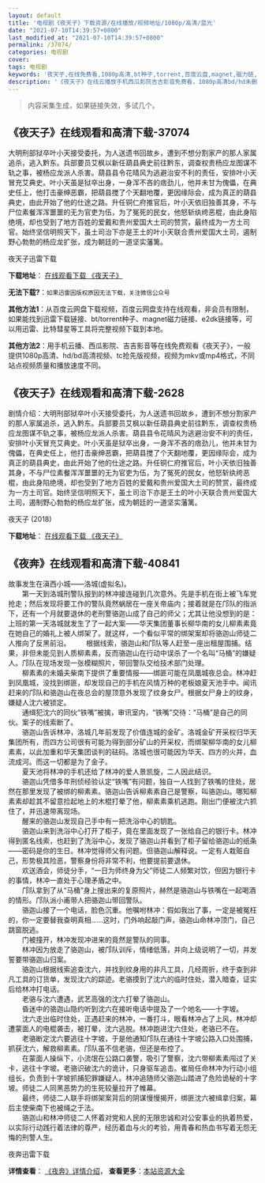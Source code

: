 ```yaml
---
layout: default
title: '电视剧《夜天子》下载资源/在线播放/视频地址/1080p/高清/蓝光'
date: "2021-07-10T14:39:57+0800"
last_modified_at: "2021-07-10T14:39:57+0800"
permalink: /37074/
categories: 电视剧
cover:
tags: 电视剧
keywords: '夜天子,在线免费看,1080p高清,bt种子,torrent,百度云盘,magnet,磁力链,迅雷下载资源'
description: '《夜天子》在线云播放手机西瓜影院吉吉影音免费看，1080p高清bd/hd未删减完整版和tc抢先枪版，mkv/mp4格式，附带bt/torrent种子、magnet/磁力链、百度云盘、网盘资源迅雷下载链接'
---
```


>内容采集生成，如果链接失效，多试几个。


## 《夜天子》在线观看和高清下载-37074

大明刑部狱卒叶小天接受委托，为人送遗书回故乡，遭到不想分割家产的那人家属追杀，逃入黔东。兵部要员艾枫以新任葫县典史前往黔东，调查权贵杨应龙图谋不轨之事，被杨应龙派人杀害。葫县县令花晴风为逃避治安不利的责任，安排叶小天冒充艾典史。叶小天虽是狱卒出身，一身浑不吝的痞劲儿，他并未甘为傀儡，在典史任上，他打击豪绅恶霸，把葫县搅了个天翻地覆，更因缘际会，成为真正的葫县典史，由此开始了他的仕途之路。升任铜仁府推官后，叶小天依旧独善其身，不与尸位素餐浑浑噩噩的无为官吏为伍，为了冤死的民女，他怒斩纨绔恶棍，由此身陷绝境，却也受到了地方百姓的爱戴和贵州爱国大土司的赞赏，最终成为一方土司官。始终坚信明照天下，虽土司治下亦是王土的叶小天联合贵州爱国大土司，遏制野心勃勃的杨应龙扩张，成为朝廷的一道坚实藩篱。


夜天子迅雷下载

**下载地址**： [在线观看下载 《夜天子》](https://www.993dy.com//vod-detail-id-31114.html) 


**无法下载?**：`如果迅雷因版权原因无法下载，关注微信公众号 `

**其他方法1**：从百度云网盘下载视频，百度云网盘支持在线观看，非会员有限制，如果能找到迅雷下载链接、bt/torrent种子、magnet磁力链接、e2dk链接等，可以用迅雷、比特彗星等工具将完整视频下载到本地。

**其他方法2**：用手机云播、西瓜影院、吉吉影音等在线免费观看《夜天子》，一般提供1080p高清、hd/bd高清视频、tc抢先版视频，视频为mkv或mp4格式，不同站点视频质量和播放速度不同。


## 《夜天子》在线观看和高清下载-2628

剧情介绍：大明刑部狱卒叶小天接受委托，为人送遗书回故乡，遭到不想分割家产的那人家属追杀，逃入黔东。兵部要员艾枫以新任葫县典史前往黔东，调查权贵杨应龙图谋不轨之事，被杨应龙派人杀害。葫县县令花晴风为逃避治安不利的责任，安排叶小天冒充艾典史。叶小天虽是狱卒出身，一身浑不吝的痞劲儿，他并未甘为傀儡，在典史任上，他打击豪绅恶霸，把葫县搅了个天翻地覆，更因缘际会，成为真正的葫县典史，由此开始了他的仕途之路。升任铜仁府推官后，叶小天依旧独善其身，不与尸位素餐浑浑噩噩的无为官吏为伍，为了冤死的民女，他怒斩纨绔恶棍，由此身陷绝境，却也受到了地方百姓的爱戴和贵州爱国大土司的赞赏，最终成为一方土司官。始终坚信明照天下，虽土司治下亦是王土的叶小天联合贵州爱国大土司，遏制野心勃勃的杨应龙扩张，成为朝廷的一道坚实藩篱。


夜天子 (2018)

**下载地址**： [在线观看下载 《夜天子》](https://www.btbtdy.me/btdy/dy13379.html) 


## 《夜奔》在线观看和高清下载-40841

故事发生在滇西小城&mdash;—洛城(虚拟名)。<br />　　第一天到洛城刑警队报到的林冲接连碰到几次意外。先是手机在街上被飞车党抢走；然后发现将要工作的警队竟然蜗居在一座关帝庙内；接着就是在邝队的指派下，还有一个月就要退休的老刑警骆迦山成了自己的师父；尤其让他没想到的是：上班的第一天洛城就发生了了一起大案&mdash;—华天集团董事长柳华南的女儿柳素素竟在她自己的婚礼上被人绑架了。就这样，一个看似平常的绑架案却将骆迦山师徒二人推向了反黑前沿。 　　根据线索，骆迦山和邝队等人赶至一座出租屋围捕。结果，非但未能见到人质柳素素，反而骆迦山在行动中误杀了一个名叫&ldquo;马桶”的嫌疑人。邝队在现场发现一张模糊照片，带回警队交给技术部门处理。<br />　　柳素素的未婚夫柴南下提供了重要情报&mdash;—绑匪可能在凤凰城夜总会。林冲赶到凤凰城，没找到绑匪，却发现自己的手机在风情万种的老板娘夏天池手中。闻讯赶来的邝队和骆迦山在夜总会的屋顶意外发现了纹身女尸。根据女尸身上的纹身，嫌疑人沈六被锁定。<br />　　通缉犯沈六的同伙“铁嘴”被擒，审讯室内，“铁嘴”交待：&ldquo;马桶”是自己的同伙。案子的线索断了。<br />　　骆迦山告诉林冲，洛城几年前发现了价值连城的金矿。洛城金矿开采权归华天集团所有，而四方公司很有可能为得到部分矿山的开采权，而绑架柳华南的女儿柳素素，以此加重和华天集团谈判的砝码。洛城也很可能因为华天、四方的火并，血流成河。而这一切都是为了金子。<br />　　夏天池将林冲的手机还给了林冲的爱人景凯旋，二人因此结识。<br />　　骆迦山凭借多年刑侦经验认定&ldquo;铁嘴”有问题，独自一人找到了铁嘴的住处，居然在那里发现了被绑的柳素素。骆迦山告诉柳素素自己是警察，叫骆迦山。哪知柳素素却趁其不留意捡起地上的木棍打晕了他，柳素素乘机逃跑。刚出门便被沈六抓住了，并迅速带离现场。<br />　　醒来的骆迦山发现自己手中有一把洗浴中心的钥匙。<br />　　骆迦山来到洗浴中心打开了柜子，竟在里面发现了一张给自己的银行卡。林冲得到匿名线索，也赶到了洗浴中心，发现了骆迦山并看到了柜子留给骆迦山的纸条&mdash;—密码是你的生日。林冲觉得师父有问题。但骆迦山解释说。一定有人栽赃自己，形势极其险恶，警察身份将非常不利，他要提前要退休。<br />　　欢送酒会，师徒分手，&ldquo;一日为师终身为父&rdquo;师徒二人频繁对饮，但因为银行卡的事情，林冲一直处于心理矛盾之中。<br />　　邝队拿到了从“马桶”身上搜出来的复原照片，赫然是骆迦山与铁嘴在一起喝酒的情形。邝队派小甫带人把骆迦山带回警队。<br />　　骆迦山接了一个电话，脸色沉重。他嘱咐林冲：假如我出了事，一定是被冤枉的，你一定要替我查明真相……这时，门外响起敲门声，骆迦山命林冲顶门，自己跳窗脱逃。<br />　　门被撞开，林冲发现冲进来的竟然是警队的同事。<br />　　林冲因为放走了骆迦山，被邝队训斥，情绪低落，并向上级说明了一切，并发誓要带骆迦山归案。<br />　　骆迦山根据线索追查沈六，并找到纹身用的非凡工具，几经周折，终于查到非凡工具的订货单，发现沈六的踪迹。老骆摸到了沈六的临时住处，潜入暗查，证实后给林冲打电话。<br />　　老骆与沈六遭遇，武艺高强的沈六打晕了骆迦山。<br />　　昏迷中的骆迦山隐约听到沈六在接听电话中提及了一个地名&mdash;—十字坡。<br />　　沈六走出临时住处，正遇赶来的林冲，一番打斗，眼看林冲占了上风，林冲却遭蒙面人的电棍袭击，被打晕，沈六逃脱。林冲跑进沈六住处，老骆已不在。<br />　　老骆断定沈六要逃往十字坡，于是他通知邝队在通往十字坡公路入口处围捕，抓获沈六，解救柳素素。邝队虽不信老骆，但还是布控了。<br />　　在蒙面人操纵下，小流氓在公路口袭警，吸引了警察，沈六带柳素素闯过了关卡，逃往十字坡。老骆识破沈六的诡计，只身驱车追击。崔局任命林冲为行动小组组长，负责到十字坡抓捕犯罪嫌疑人。林冲追随师父骆迦山踏进了危险诡秘的十字坡。师徒二人同黑恶势力的生死较量拉开了帷幕。<br />　　最终，师徒二人联手将绑架案背后的阴谋慢慢揭开，绑匪沈六被缉拿归案，幕后主使柴南下也被绳之于法。<br />　　骆迦山和林冲师徒二人怀着对党和人民的无限忠诚和对公安事业的执着热爱，以实际行动践行着法律的尊严，经历着血与火的考验，用青春和热血书写着无怨无悔的刑警人生。


夜奔迅雷下载

**详情查看**： [《夜奔》详情介绍](/movie/40841/)， **查看更多**：[本站资源大全](/movie/t/all/)

